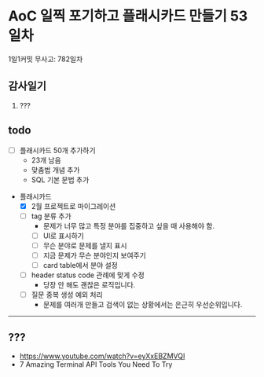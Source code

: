 # AoC 일찍 포기하고 플래시카드 만들기 53일차

1일1커밋 무사고: 782일차

## 감사일기

1. ???

## todo

- [ ] 플래시카드 50개 추가하기
  - 23개 남음
  - 맞춤법 개념 추가
  - SQL 기본 문법 추가
- 플래시카드
  - [x] 2월 프로젝트로 마이그레이션
  - [ ] tag 분류 추가
    - 문제가 너무 많고 특정 분야를 집중하고 싶을 때 사용해야 함.
    - [ ] UI로 표시하기
    - [ ] 무슨 분야로 문제를 낼지 표시
    - [ ] 지금 문제가 무슨 분야인지 보여주기
    - [ ] card table에서 분야 설정
  - [ ] header status code 관례에 맞게 수정
    - 당장 안 해도 괜찮은 로직입니다.
  - [ ] 질문 중복 생성 예외 처리
    - 문제를 여러개 만들고 검색이 없는 상황에서는 은근히 우선순위입니다.


---

## ???

- https://www.youtube.com/watch?v=eyXxEBZMVQI
- 7 Amazing Terminal API Tools You Need To Try
